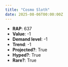 ```yaml
---
title: "Cosmo Sloth"
date: 2025-08-06T00:00:00Z
---
```

- **RAP**: 637
- **Value**: -1
- **Demand level**: -1
- **Trend**: -1
- **Projected?**: True
- **Hyped?**: True
- **Rare?**: True
